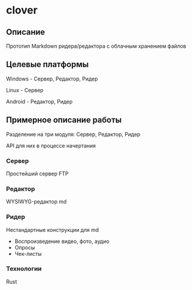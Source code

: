 # clover

## Описание

Прототип Markdown ридера/редактора с облачным хранением файлов

## Целевые платформы

Windows - Сервер, Редактор, Ридер

Linux - Сервер

Android - Редактор, Ридер

## Примерное описание работы

Разделение на три модуля: Сервер, Редактор, Ридер

API для них в процессе начертания

### Сервер

Простейший сервер FTP

### Редактор

WYSIWYG-редактор md

### Ридер

Нестандартные конструкции для md

* Воспроизведение видео, фото, аудио
* Опросы
* Чек-листы

### Технологии

Rust



